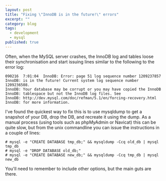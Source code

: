 ```yaml
---
layout: post
title: "Fixing \"InnoDB is in the future!\" errors"
excerpt: ""
category: blog
tags:
  - development
  - mysql
published: true
---
```


Often, when the MySQL server crashes, the InnoDB log and tables loose their synchronisation and start issuing lines similar to the following to the error log:

    090216  7:01:04  InnoDB: Error: page 51 log sequence number 1209237857
    InnoDB: is in the future! Current system log sequence number 1209236508.
    InnoDB: Your database may be corrupt or you may have copied the InnoDB
    InnoDB: tablespace but not the InnoDB log files. See
    InnoDB: http://dev.mysql.com/doc/refman/5.1/en/forcing-recovery.html
    InnoDB: for more information.

I've found the quickest way to fix this is to use mysqldump to get a snapshot of your DB, drop the DB, and recreate it using the dump. As a manual process (using tools such as phpMyAdmin or Navicat) this can be quite slow, but from the unix commandline you can issue the instructions in a couple of lines:

    # mysql -e "CREATE DATABASE tmp_db;" && mysqldump -Ccq old_db | mysql tmp_db
    # mysql -e "DROP DATABASE old_db;"
    # mysql -e "CREATE DATABASE new_db;" && mysqldump -Ccq tmp_db | mysql new_db

You'll need to remember to include other options, but the main guts are there.
